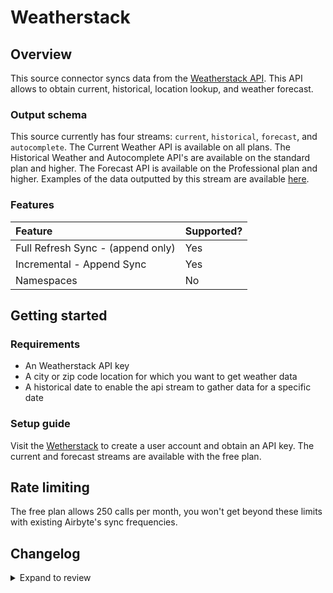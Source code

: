 # Weatherstack

## Overview

This source connector syncs data from the [Weatherstack API](http://api.weatherstack.com/). This API allows to obtain current, historical, location lookup, and weather forecast.

### Output schema

This source currently has four streams: `current`, `historical`, `forecast`, and `autocomplete`. The Current Weather API is available on all plans. The Historical Weather and Autocomplete API's are available on the standard plan and higher. The Forecast API is available on the Professional plan and higher. Examples of the data outputted by this stream are available [here](https://weatherstack.com/documentation).

### Features

| Feature                           | Supported? |
| :-------------------------------- | :--------- |
| Full Refresh Sync - (append only) | Yes        |
| Incremental - Append Sync         | Yes        |
| Namespaces                        | No         |

## Getting started

### Requirements

- An Weatherstack API key
- A city or zip code location for which you want to get weather data
- A historical date to enable the api stream to gather data for a specific date

### Setup guide

Visit the [Wetherstack](https://weatherstack.com/) to create a user account and obtain an API key. The current and forecast streams are available with the free plan.

## Rate limiting

The free plan allows 250 calls per month, you won't get beyond these limits with existing Airbyte's sync frequencies.

## Changelog

<details>
  <summary>Expand to review</summary>

| Version | Date       | Pull Request                                             | Subject         |
| :------ | :--------- | :------------------------------------------------------- | :-------------- |
| 1.1.15 | 2025-07-26 | [61201](https://github.com/airbytehq/airbyte/pull/61201) | Update dependencies |
| 1.1.14 | 2025-05-24 | [60741](https://github.com/airbytehq/airbyte/pull/60741) | Update dependencies |
| 1.1.13 | 2025-05-10 | [59914](https://github.com/airbytehq/airbyte/pull/59914) | Update dependencies |
| 1.1.12 | 2025-05-04 | [59546](https://github.com/airbytehq/airbyte/pull/59546) | Update dependencies |
| 1.1.11 | 2025-04-26 | [58952](https://github.com/airbytehq/airbyte/pull/58952) | Update dependencies |
| 1.1.10 | 2025-04-19 | [58542](https://github.com/airbytehq/airbyte/pull/58542) | Update dependencies |
| 1.1.9 | 2025-04-12 | [58016](https://github.com/airbytehq/airbyte/pull/58016) | Update dependencies |
| 1.1.8 | 2025-04-05 | [57433](https://github.com/airbytehq/airbyte/pull/57433) | Update dependencies |
| 1.1.7 | 2025-03-29 | [56831](https://github.com/airbytehq/airbyte/pull/56831) | Update dependencies |
| 1.1.6 | 2025-03-22 | [56268](https://github.com/airbytehq/airbyte/pull/56268) | Update dependencies |
| 1.1.5 | 2025-03-08 | [55600](https://github.com/airbytehq/airbyte/pull/55600) | Update dependencies |
| 1.1.4 | 2025-03-01 | [55096](https://github.com/airbytehq/airbyte/pull/55096) | Update dependencies |
| 1.1.3 | 2025-02-22 | [54498](https://github.com/airbytehq/airbyte/pull/54498) | Update dependencies |
| 1.1.2 | 2025-02-15 | [47532](https://github.com/airbytehq/airbyte/pull/47532) | Update dependencies |
| 1.1.1 | 2024-08-16 | [44196](https://github.com/airbytehq/airbyte/pull/44196) | Bump source-declarative-manifest version |
| 1.1.0 | 2024-08-14 | [44046](https://github.com/airbytehq/airbyte/pull/44046) | Refactor connector to manifest-only format |
| 1.0.2 | 2024-08-12 | [43892](https://github.com/airbytehq/airbyte/pull/43892) | Update dependencies |
| 1.0.1 | 2024-08-10 | [43615](https://github.com/airbytehq/airbyte/pull/43615) | Update dependencies |
| 1.0.0 | 2024-08-04 | [43298](https://github.com/airbytehq/airbyte/pull/43298) | Migrate to LowCode |
| 0.1.12 | 2024-08-03 | [43177](https://github.com/airbytehq/airbyte/pull/43177) | Update dependencies |
| 0.1.11 | 2024-07-27 | [42672](https://github.com/airbytehq/airbyte/pull/42672) | Update dependencies |
| 0.1.10 | 2024-07-20 | [42280](https://github.com/airbytehq/airbyte/pull/42280) | Update dependencies |
| 0.1.9 | 2024-07-13 | [41887](https://github.com/airbytehq/airbyte/pull/41887) | Update dependencies |
| 0.1.8 | 2024-07-10 | [41566](https://github.com/airbytehq/airbyte/pull/41566) | Update dependencies |
| 0.1.7 | 2024-07-09 | [41241](https://github.com/airbytehq/airbyte/pull/41241) | Update dependencies |
| 0.1.6 | 2024-07-06 | [40876](https://github.com/airbytehq/airbyte/pull/40876) | Update dependencies |
| 0.1.5 | 2024-06-26 | [40549](https://github.com/airbytehq/airbyte/pull/40549) | Migrate off deprecated auth package |
| 0.1.4 | 2024-06-25 | [40414](https://github.com/airbytehq/airbyte/pull/40414) | Update dependencies |
| 0.1.3 | 2024-06-22 | [40086](https://github.com/airbytehq/airbyte/pull/40086) | Update dependencies |
| 0.1.2 | 2024-06-06 | [39190](https://github.com/airbytehq/airbyte/pull/39190) | [autopull] Upgrade base image to v1.2.2 |
| 0.1.1 | 2024-05-20 | [38438](https://github.com/airbytehq/airbyte/pull/38438) | [autopull] base image + poetry + up_to_date |
| 0.1.0 | 2022-09-08 | [16473](https://github.com/airbytehq/airbyte/pull/16473) | Initial release |

</details>

